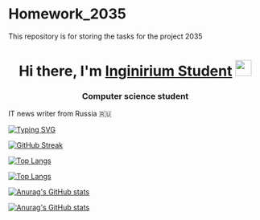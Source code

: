 # Homework_2035
This repository is for storing the tasks for the project 2035
<h1 align="center">Hi there, I'm <a href="https://inginirium.ru/" target="_blank">Inginirium Student</a> 
<img src="https://github.com/blackcater/blackcater/raw/main/images/Hi.gif" height="32"/></h1>
<h3 align="center">Computer science student</h3> IT news writer from Russia 🇷🇺</h3>



<!---Пример кода-->
[![Typing SVG](https://readme-typing-svg.demolab.com?font=Times+New+Roman&size=24&pause=1000&width=435&lines=Computer+science+studet+from+Russia)](https://git.io/typing-svg)


[![GitHub Streak](https://github-readme-streak-stats.herokuapp.com/?user=LEOINID)](https://git.io/streak-stats)

<!---Для компактной версии-->
[![Top Langs](https://github-readme-stats.vercel.app/api/top-langs/?username=LEOINID&layout=compact)](https://github.com/anuraghazra/github-readme-stats)

<!---Для подробной версии-->
[![Top Langs](https://github-readme-stats.vercel.app/api/top-langs/?username=LEOINID)](https://github.com/anuraghazra/github-readme-stats)

[![Anurag's GitHub stats](https://github-readme-stats.vercel.app/api?username=LEOINID&theme=radical&show_icons=true)](https://github.com/anuraghazra/github-readme-stats)

[![Anurag's GitHub stats](https://github-readme-stats.vercel.app/api?username=LEOINID&theme=ocean_dark&show_icons=true)](https://github.com/anuraghazra/github-readme-stats)


